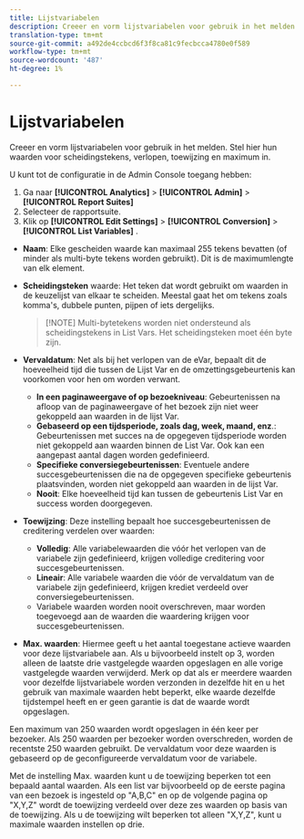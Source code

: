 ```yaml
---
title: Lijstvariabelen
description: Creeer en vorm lijstvariabelen voor gebruik in het melden.
translation-type: tm+mt
source-git-commit: a492de4ccbcd6f3f8ca81c9fecbcca4780e0f589
workflow-type: tm+mt
source-wordcount: '487'
ht-degree: 1%

---
```



# Lijstvariabelen

Creeer en vorm lijstvariabelen voor gebruik in het melden. Stel hier hun waarden voor scheidingstekens, verlopen, toewijzing en maximum in.

U kunt tot de configuratie in de Admin Console toegang hebben:

1. Ga naar **[!UICONTROL Analytics]** > **[!UICONTROL Admin]** > **[!UICONTROL Report Suites]**
2. Selecteer de rapportsuite.
3. Klik op  **[!UICONTROL Edit Settings]** > **[!UICONTROL Conversion]** > **[!UICONTROL List Variables]** .

* **Naam**: Elke gescheiden waarde kan maximaal 255 tekens bevatten (of minder als multi-byte tekens worden gebruikt). Dit is de maximumlengte van elk element.
* **Scheidingsteken** waarde: Het teken dat wordt gebruikt om waarden in de keuzelijst van elkaar te scheiden. Meestal gaat het om tekens zoals komma&#39;s, dubbele punten, pijpen of iets dergelijks.

   >[!NOTE] Multi-bytetekens worden niet ondersteund als scheidingstekens in List Vars. Het scheidingsteken moet één byte zijn.

* **Vervaldatum**: Net als bij het verlopen van de eVar, bepaalt dit de hoeveelheid tijd die tussen de Lijst Var en de omzettingsgebeurtenis kan voorkomen voor hen om worden verwant.
   * **In een paginaweergave of op bezoekniveau**: Gebeurtenissen na afloop van de paginaweergave of het bezoek zijn niet weer gekoppeld aan waarden in de lijst Var.
   * **Gebaseerd op een tijdsperiode, zoals dag, week, maand, enz**.: Gebeurtenissen met succes na de opgegeven tijdsperiode worden niet gekoppeld aan waarden binnen de List Var. Ook kan een aangepast aantal dagen worden gedefinieerd.
   * **Specifieke conversiegebeurtenissen**: Eventuele andere succesgebeurtenissen die na de opgegeven specifieke gebeurtenis plaatsvinden, worden niet gekoppeld aan waarden in de lijst Var.
   * **Nooit**: Elke hoeveelheid tijd kan tussen de gebeurtenis List Var en success worden doorgegeven.

* **Toewijzing**: Deze instelling bepaalt hoe succesgebeurtenissen de creditering verdelen over waarden:
   * **Volledig**: Alle variabelewaarden die vóór het verlopen van de variabele zijn gedefinieerd, krijgen volledige creditering voor succesgebeurtenissen.
   * **Lineair**: Alle variabele waarden die vóór de vervaldatum van de variabele zijn gedefinieerd, krijgen krediet verdeeld over conversiegebeurtenissen.
   * Variabele waarden worden nooit overschreven, maar worden toegevoegd aan de waarden die waardering krijgen voor succesgebeurtenissen.

* **Max. waarden**: Hiermee geeft u het aantal toegestane actieve waarden voor deze lijstvariabele aan. Als u bijvoorbeeld instelt op 3, worden alleen de laatste drie vastgelegde waarden opgeslagen en alle vorige vastgelegde waarden verwijderd. Merk op dat als er meerdere waarden voor dezelfde lijstvariabele worden verzonden in dezelfde hit en u het gebruik van maximale waarden hebt beperkt, elke waarde dezelfde tijdstempel heeft en er geen garantie is dat de waarde wordt opgeslagen.

Een maximum van 250 waarden wordt opgeslagen in één keer per bezoeker. Als 250 waarden per bezoeker worden overschreden, worden de recentste 250 waarden gebruikt. De vervaldatum voor deze waarden is gebaseerd op de geconfigureerde vervaldatum voor de variabele.

Met de instelling Max. waarden kunt u de toewijzing beperken tot een bepaald aantal waarden. Als een list var bijvoorbeeld op de eerste pagina van een bezoek is ingesteld op &quot;A,B,C&quot; en op de volgende pagina op &quot;X,Y,Z&quot; wordt de toewijzing verdeeld over deze zes waarden op basis van de toewijzing. Als u de toewijzing wilt beperken tot alleen &quot;X,Y,Z&quot;, kunt u maximale waarden instellen op drie.
